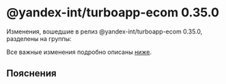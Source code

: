 # @yandex-int/turboapp-ecom 0.35.0

<!-- ЧЕЛОВЕЧЕСКОЕ ВСТУПЛЕНИЕ -->

Изменения, вошедшие в релиз @yandex-int/turboapp-ecom 0.35.0, разделены на группы:

Все важные изменения подробно описаны [ниже](#Пояснения).

## Пояснения

